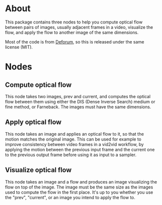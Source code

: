 # About

This package contains three nodes to help you compute optical flow
between pairs of images, usually adjacent frames in a video, visualize
the flow, and apply the flow to another image of the same dimensions.

Most of the code is from [Deforum](https://deforum.github.io/), so
this is released under the same license (MIT).

# Nodes

## Compute optical flow

This node takes two images, prev and current, and computes the optical
flow between them using either the DIS (Dense Inverse Search) medium
or fine method, or Farneback. The images must have the same
dimensions.

## Apply optical flow

This node takes an image and applies an optical flow to it, so that
the motion matches the original image. This can be used for example to
improve consistency between video frames in a vid2vid workflow, by
applying the motion between the previous input frame and the current
one to the previous output frame before using it as input to a sampler.

## Visualize optical flow

This node takes an image and a flow and produces an image visualizing
the flow on top of the image. The image must be the same size as the
images used to compute the flow in the first place. It's up to you
whether you use the "prev", "current", or an image you intend to apply
the flow to.

